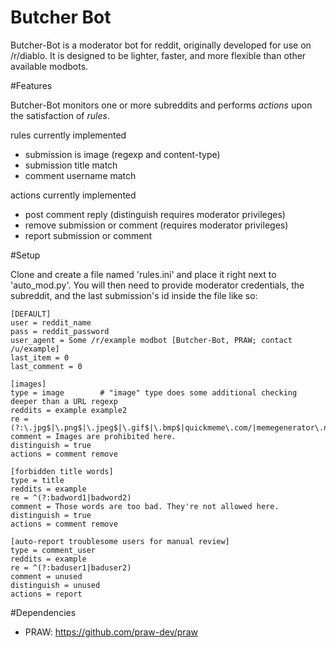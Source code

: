 Butcher Bot
===================================

Butcher-Bot is a moderator bot for reddit, originally developed for use on /r/diablo. It is designed to be lighter, faster, and more flexible than other available modbots.

#Features

Butcher-Bot monitors one or more subreddits and performs _actions_ upon the satisfaction of _rules_.

rules currently implemented
* submission is image (regexp and content-type)
* submission title match
* comment username match

actions currently implemented
* post comment reply (distinguish requires moderator privileges)
* remove submission or comment (requires moderator privileges)
* report submission or comment

#Setup

Clone and create a file named 'rules.ini' and place it right next to 'auto_mod.py'. You will then need to provide moderator credentials, the subreddit, and the last submission's id inside the file like so: 

```
[DEFAULT]
user = reddit_name
pass = reddit_password
user_agent = Some /r/example modbot [Butcher-Bot, PRAW; contact /u/example]
last_item = 0
last_comment = 0

[images]
type = image		# "image" type does some additional checking deeper than a URL regexp
reddits = example example2
re = (?:\.jpg$|\.png$|\.jpeg$|\.gif$|\.bmp$|quickmeme\.com/|memegenerator\.net/)
comment = Images are prohibited here.
distinguish = true
actions = comment remove

[forbidden title words]
type = title
reddits = example
re = ^(?:badword1|badword2)
comment = Those words are too bad. They're not allowed here.
distinguish = true
actions = comment remove

[auto-report troublesome users for manual review]
type = comment_user
reddits = example
re = ^(?:baduser1|baduser2)
comment = unused
distinguish = unused
actions = report
```

#Dependencies

* PRAW: https://github.com/praw-dev/praw
